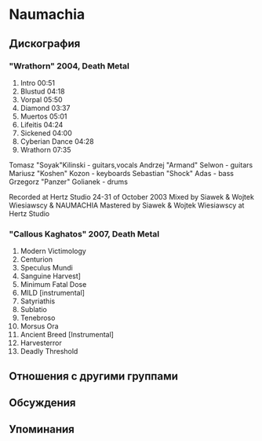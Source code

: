 # Naumachia



## Дискография

### "Wrathorn" 2004, Death Metal

1. Intro 00:51  
2. Blustud 04:18 
3. Vorpal 05:50  
4. Diamond 03:37 
5. Muertos 05:01  
6. Lifeitis 04:24  
7. Sickened 04:00 
8. Cyberian Dance 04:28 
9. Wrathorn 07:35 



Tomasz "Soyak"Kilinski - guitars,vocals
Andrzej "Armand" Selwon - guitars
Mariusz "Koshen" Kozon - keyboards
Sebastian "Shock" Adas - bass
Grzegorz "Panzer" Golianek - drums

Recorded at Hertz Studio 24-31 of October 2003
Mixed by Sіawek & Wojtek Wiesіawscy & NAUMACHIA
Mastered by Sіawek & Wojtek Wiesіawscy at Hertz Studio

### "Callous Kaghatos" 2007, Death Metal

1. Modern Victimology  
2. Centurion   
3. Speculus Mundi   
4. Sanguine Harvest] 
5. Minimum Fatal Dose   
6. MILD [instrumental]   
7. Satyriathis  
8. Sublatio 
9. Tenebroso 
10. Morsus Ora   
11. Ancient Breed [Instrumental]   
12. Harvesterror   
13. Deadly Threshold


## Отношения с другими группами


## Обсуждения


## Упоминания

